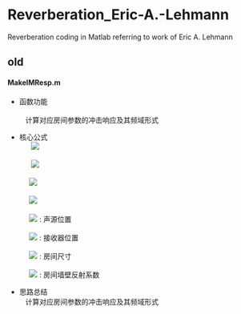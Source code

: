 # Reverberation_Eric-A.-Lehmann
Reverberation coding in Matlab referring to work of Eric A. Lehmann

## old

#### MakeIMResp.m 


 * 函数功能<br>  
    计算对应房间参数的冲击响应及其频域形式<br>
 * 核心公式<br>  
     <img src="https://latex.codecogs.com/gif.latex?h(t)&space;=&space;\sum_{u=0}^{1}\sum_{l=-\infty}^{\infty}A(u,l)\delta&space;(t&space;-&space;\tau(u,l)))"> <br>
     <br>
     &nbsp; <img src="https://latex.codecogs.com/gif.latex?A(u,l)&space;=&space;\frac{\beta_{x,1}^{\left&space;|&space;l-u&space;\right&space;|}&space;\beta_{x,2}^{\left&space;|&space;l&space;\right&space;|}&space;\beta_{y,1}^{\left&space;|&space;m-v&space;\right&space;|}&space;\beta_{y,2}^{\left&space;|&space;m&space;\right&space;|}&space;\beta_{z,1}^{\left&space;|&space;n-w&space;\right&space;|}&space;\beta_{z,2}^{\left&space;|&space;n&space;\right&space;|}}{4\pi&space;d(u,l))}"><br>
     <br>
     &nbsp;<img src="https://latex.codecogs.com/gif.latex?\tau&space;(u,l)&space;=&space;d(u,l)/c" /><br>
     <br>
     &nbsp;<img src="https://latex.codecogs.com/gif.latex?d(u,l)&space;=&space;\left&space;\|&space;diag(2u-1,2v-1,2w-1)\cdot&space;P_{s}&space;&plus;&space;P_{r}-&space;diag(2l,2m,2n)&space;\right&space;\|" /><br>
     <br>
     &nbsp;<img src="https://latex.codecogs.com/gif.latex?P_{s}&space;=&space;\left&space;[&space;x_{s},y_{s},z_{s}\right&space;]&space;^{T}" />  : 声源位置<br>
     <br>
     &nbsp;<img src="https://latex.codecogs.com/gif.latex?P_{r}&space;=&space;\left&space;[&space;x_{r},y_{r},z_{r}\right&space;]&space;^{T}" />  : 接收器位置<br>
     <br>
     &nbsp;<img src="https://latex.codecogs.com/gif.latex?r&space;=&space;\left&space;[&space;L_{x},L_{y},L_{z}\right&space;]&space;^{T}"  />  : 房间尺寸<br>
     <br>
     &nbsp;<img src="https://latex.codecogs.com/gif.latex?\beta" /> : 房间墙壁反射系数<br>
     
 * 思路总结<br> 
    计算对应房间参数的冲击响应及其频域形式<br>
